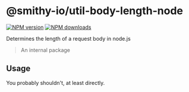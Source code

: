 # @smithy-io/util-body-length-node

[![NPM version](https://img.shields.io/npm/v/@smithy-io/util-body-length-node/latest.svg)](https://www.npmjs.com/package/@smithy-io/util-body-length-node)
[![NPM downloads](https://img.shields.io/npm/dm/@smithy-io/util-body-length-node.svg)](https://www.npmjs.com/package/@smithy-io/util-body-length-node)

Determines the length of a request body in node.js

> An internal package

## Usage

You probably shouldn't, at least directly.
